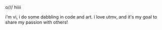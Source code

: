 o/// hiiii

i'm vi, i do some dabbling in code and art. i love utmv, and it's my goal to share my passion with others!
